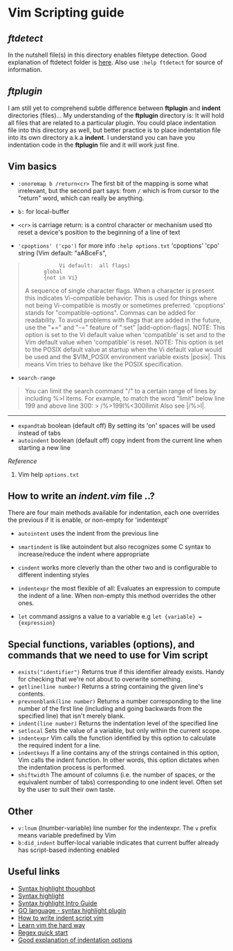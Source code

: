 # Vim Scripting guide

## _ftdetect_

In the nutshell file(s) in this directory enables filetype detection. Good explanation of ftdetect folder
is [here](https://robots.thoughtbot.com/writing-vim-syntax-plugins). Also use `:help ftdetect` for source
of information.

## _ftplugin_

I am still yet to comprehend subtle difference between **ftplugin** and **indent** directories (files)...
My understanding of the  **ftplugin** directory is: It will hold all files that are related to a particular 
plugin. You could place indentation file into this directory as well, but better practice is to place
indentation file into its own directory a.k.a **indent**. I understand you can have you indentation code in
the **ftplugin** file and it will work just fine.

## Vim basics

- `:onoremap b /return<cr>` The first bit of the mapping is some what irrelevant, but the second part 
says: from `/` which is from cursor to the "return" word, which can really be anything.

- `b:` for local-buffer

- `<cr>` is carriage return: is a control character or mechanism used tto reset a device's position to the 
beginning of a line of text

- `'cpoptions' ('cpo')` for more info `:help options.txt`
 'cpoptions' 'cpo'	string	(Vim default: "aABceFs",
>				 Vi default:  all flags)
>			global
>			{not in Vi}
>	A sequence of single character flags.  When a character is present
>	this indicates Vi-compatible behavior.  This is used for things where
>	not being Vi-compatible is mostly or sometimes preferred.
>	'cpoptions' stands for "compatible-options".
>	Commas can be added for readability.
>	To avoid problems with flags that are added in the future, use the
>	"+=" and "-=" feature of ":set" |add-option-flags|.
>	NOTE: This option is set to the Vi default value when 'compatible' is
>	set and to the Vim default value when 'compatible' is reset.
>	NOTE: This option is set to the POSIX default value at startup when
>	the Vi default value would be used and the $VIM_POSIX environment
>	variable exists |posix|.  This means Vim tries to behave like the
>	POSIX specification.

- `search-range`
> You can limit the search command "/" to a certain range of lines by including
> \%>l items.  For example, to match the word "limit" below line 199 and above
> line 300: >
> 	/\%>199l\%<300llimit
> Also see |/\%>l|.

----------------------------------------------------------------------------------------------------

- `expandtab` boolean (default off) By setting its 'on' spaces will be used instead of tabs
- `autoindent` boolean (default off) copy indent from the current line when starting a new line

_Reference_

1. Vim help `options.txt`

## How to write an _indent.vim_ file ..?

There are four main methods available for indentation, each one overrides the previous if it is
enable, or non-empty for 'indentexpt'

- `autointent` uses the indent from the previous line
- `smartindent` is like autoindent but also recognizes some C syntax to increase/reduce the indent
  where appropriate
- `cindent` works more cleverly than the other two and is configurable to different indenting styles
- `indentexpr` the most flexible of all: Evaluates an expression to compute the indent of a line.
  When non-empty this method overrides the other ones.

- `let` command assigns a value to a variable e.g `let {variable} = {expression}`

## Special functions, variables (options), and commands that we need to use for Vim script

- `exists("identifier")` Returns true if this identifier already exists. Handy for checking that we're not
                         about to overwrite something.
- `getline(line number)` Returns a string containing the given line's contents.
- `prevnonblank(line number)` Returns a number corresponding to the line number of the first line
                             (including and going backwards from the specified line) that isn't merely blank.
- `indent(line number)` Returns the indentation level of the specified line
- `setlocal` Sets the value of a variable, but only within the current scope.
- `indentexpr` Vim calls the function identified by this option to calculate the required indent for a line. 
- `indentkeys` If a line contains any of the strings contained in this option, Vim calls the indent function.
               In other words, this option dictates when the indentation process is performed.
- `shiftwidth` The amount of columns (i.e. the number of spaces, or the equivalent number of tabs) corresponding
              to one indent level. Often set by the user to suit their own taste.

## Other

- `v:lnum` (lnumber-variable) line number for the indentexpr. The `v` prefix means variable predefined by Vim
- `b:did_indent` buffer-local variable indicates that current buffer already has script-based indenting enabled

## Useful links

- [Syntax highlight thoughbot](https://robots.thoughtbot.com/writing-vim-syntax-plugins)
- [Syntax highlight](http://usevim.com/2012/03/07/syntax-highlighting/)
- [Syntax highlight Intro Guide](http://vim.wikia.com/wiki/Creating_your_own_syntax_files)
- [GO language - syntax highlight plugin](https://github.com/fatih/vim-go)
- [How to write indent script vim](http://www.psy.swansea.ac.uk/staff/carter/Vim/vim_indent.htm)
- [Learn vim the hard way](http://learnvimscriptthehardway.stevelosh.com/chapters/43.html)
- [Regex quick start](http://www.rexegg.com/regex-quickstart.html)
- [Good explanation of indentation options](http://vim.wikia.com/wiki/Indenting_source_code)
